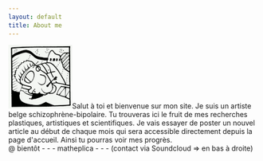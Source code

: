 ```yaml
---
layout: default
title: About me
---
```

![me](../assets/img/face.gif)Salut à toi et bienvenue sur mon site. Je suis un artiste belge schizophrène-bipolaire. Tu trouveras ici le fruit de mes recherches plastiques, artistiques et scientifiques. Je vais essayer de poster un nouvel article au début de chaque mois qui sera accessible directement depuis la page d'accueil. Ainsi tu pourras voir mes progrès. <br>@ bientôt - - - matheplica - - -     (contact via Soundcloud => en bas à droite)
